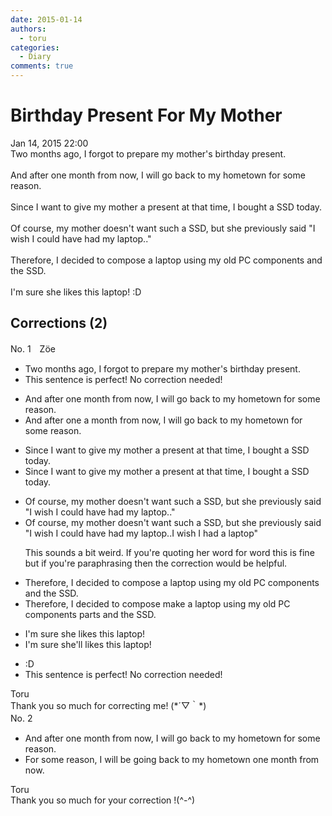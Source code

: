 ```yaml
---
date: 2015-01-14
authors:
  - toru
categories:
  - Diary
comments: true
---
```


# Birthday Present For My Mother
<div class="date">Jan 14, 2015 22:00</div>
<div id="post"><div id="body_show_ori">
Two months ago, I forgot to prepare my mother's birthday present.<br/><br/>And after one month from now, I will go back to my hometown for some reason.<br/><br/>Since I want to give my mother a present at that time, I bought a SSD today.<br/><br/>Of course, my mother doesn't want such a SSD, but she previously said "I wish I could have had my laptop.."<br/><br/>Therefore, I decided to compose a laptop using my old PC components and the SSD.<br/><br/>I'm sure she likes this laptop! :D
</div></div>

<!-- more -->


## Corrections (2)
<div id="block"><div class="first_name"> No. 1　<span class="just_name">Zöe</span></div><div id="block2">
<ul class="correction_field">
<li class="incorrect">Two months ago, I forgot to prepare my mother's birthday present.</li>
<li class="corrected perfect">This sentence is perfect! No correction needed!</li>
</ul>
<ul class="correction_field">
<li class="incorrect">And after one month from now, I will go back to my hometown for some reason.</li>
<li class="corrected correct">
And <span class="sline">after one</span> <span class="f_red">a</span> month from now, I will go back to my hometown for some reason.
</li>
</ul>
<ul class="correction_field">
<li class="incorrect">Since I want to give my mother a present at that time, I bought a SSD today.</li>
<li class="corrected correct">
Since I want to give my mother a present <span class="sline">at that time</span>, I bought a SSD today.
</li>
</ul>
<ul class="correction_field">
<li class="incorrect">Of course, my mother doesn't want such a SSD, but she previously said "I wish I could have had my laptop.."</li>
<li class="corrected correct">
Of course, my mother doesn't want such a SSD, but she previously said "<span class="f_gray">I wish I could have had my laptop..</span><span class="f_blue">I wish I had a laptop</span>" 
<p class="correction_comment">This sounds a bit weird. If you're quoting her word for word this is fine but if you're paraphrasing then the correction would be helpful.</p>
</li>
</ul>
<ul class="correction_field">
<li class="incorrect">Therefore, I decided to compose a laptop using my old PC components and the SSD.</li>
<li class="corrected correct">
Therefore, I decided to <span class="sline">compose</span><span class="f_blue"> make</span> a laptop using my old PC <span class="sline">components</span><span class="f_blue"> parts</span> and the SSD.
</li>
</ul>
<ul class="correction_field">
<li class="incorrect">I'm sure she likes this laptop!</li>
<li class="corrected correct">
I'm sure she<span class="f_red">'ll</span> like<span class="sline">s</span> this laptop!
</li>
</ul>
<ul class="correction_field">
<li class="incorrect">:D</li>
<li class="corrected perfect">This sentence is perfect! No correction needed!</li>
</ul>
</div><div class="name"><span class="just_name">Toru</span><br>
Thank you so much for correcting me! (*´▽｀*)
</div>
</div>
<div id="block"><div class="first_name"> No. 2　<span class="just_name"></span></div><div id="block2">
<ul class="correction_field">
<li class="incorrect">And after one month from now, I will go back to my hometown for some reason.</li>
<li class="corrected correct">
For some reason, I will be going back to my hometown one month from now.
</li>
</ul>
</div><div class="name"><span class="just_name">Toru</span><br>
Thank you so much for your correction !(^-^)
</div>
</div>
